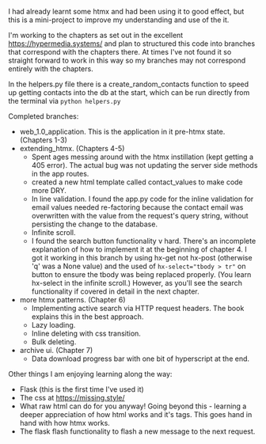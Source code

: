 I had already learnt some htmx and had been using it to good effect, but this is a mini-project to improve my
understanding and use of the it.

I'm working to the chapters as set out in the excellent https://hypermedia.systems/ and plan to structured this code
into branches that correspond with the chapters there. At times I've not found it so straight forward to work in
this way so my branches may not correspond entirely with the chapters.

In the helpers.py file there is a create_random_contacts function to speed up getting contacts into the db at the start,
which can be run directly from the terminal via `python helpers.py`

Completed branches:
- web_1.0_application. This is the application in it pre-htmx state. (Chapters 1-3)
- extending_htmx. (Chapters 4-5)
    - Spent ages messing around with the htmx instillation (kept getting a 405 error). The actual bug was not updating
      the server side methods in the app routes.
    - created a new html template called contact_values to make code more DRY.
    - In line validation. I found the app.py code for the inline validation for email values needed re-factoring because
      the contact email was overwritten with the value from the request's query string, without persisting the change to
      the database.
    - Infinite scroll. 
    - I found the search button functionality v hard. There's an incomplete explanation of how to implement it at the
      beginning of chapter 4. I got it working in this branch by using hx-get not hx-post (otherwise 'q' was a None
      value) and the used of `hx-select="tbody > tr"` on button to ensure the tbody was being replaced properly. (You
      learn hx-select in the infinite scroll.) However, as you'll see the search functionality if covered in detail in
      the next chapter.
- more htmx patterns. (Chapter 6)
    - Implementing active search via HTTP request headers. The book explains this in the best approach.
    - Lazy loading. 
    - Inline deleting with css transition. 
    - Bulk deleting. 
- archive ui. (Chapter 7)
    - Data download progress bar with one bit of hyperscript at the end. 

Other things I am enjoying learning along the way:
- Flask (this is the first time I've used it)
- The css at https://missing.style/
- What raw html can do for you anyway! Going beyond this - learning a deeper appreciation of how html works and it's
  tags. This goes hand in hand with how htmx works.
- The flask flash functionality to flash a new message to the next request. 